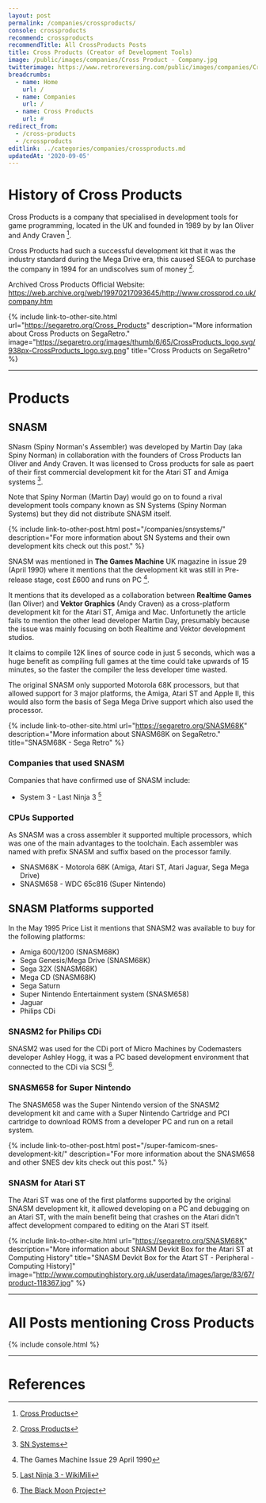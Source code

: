 ```yaml
---
layout: post
permalink: /companies/crossproducts/
console: crossproducts
recommend: crossproducts
recommendTitle: All CrossProducts Posts
title: Cross Products (Creator of Development Tools)
image: /public/images/companies/Cross Product - Company.jpg
twitterimage: https://www.retroreversing.com/public/images/companies/Cross Product - Company.jpg
breadcrumbs:
  - name: Home
    url: /
  - name: Companies
    url: /
  - name: Cross Products
    url: #
redirect_from:
  - /cross-products
  - /crossproducts
editlink: ../categories/companies/crossproducts.md
updatedAt: '2020-09-05'
---
```


# History of Cross Products
Cross Products is a company that specialised in development tools for game programming, located in the UK and founded in 1989 by by Ian Oliver and Andy Craven [^1].

Cross Products had such a successful development kit that it was the industry standard during the Mega Drive era, this caused SEGA to purchase the company in 1994 for an undiscolves sum of money [^1].


Archived Cross Products Official Website: https://web.archive.org/web/19970217093645/http://www.crossprod.co.uk/company.htm

{% include link-to-other-site.html url="https://segaretro.org/Cross_Products" description="More information about Cross Products on SegaRetro." image="https://segaretro.org/images/thumb/6/65/CrossProducts_logo.svg/938px-CrossProducts_logo.svg.png" title="Cross Products on SegaRetro"  %}

---
# Products

## SNASM
SNasm (Spiny Norman's Assembler) was developed by Martin Day (aka Spiny Norman) in collaboration with the founders of Cross Products Ian Oliver and Andy Craven. It was licensed to Cross products for sale as paert of their first commercial development kit for the Atari ST and Amiga systems [^3].

Note that Spiny Norman (Martin Day) would go on to found a rival development tools company known as SN Systems (Spiny Norman Systems) but they did not distribute SNASM itself.

{% include link-to-other-post.html post="/companies/snsystems/" description="For more information about SN Systems and their own development kits check out this post." %}

SNASM was mentioned in **The Games Machine** UK magazine in issue 29 (April 1990) where it mentions that the development kit was still in Pre-release stage, cost £600 and runs on PC [^2]. 

It mentions that its developed as a collaboration between **Realtime Games** (Ian Oliver) and **Vektor Graphics** (Andy Craven) as a cross-platform development kit for the Atari ST, Amiga and Mac. Unfortunetly the article fails to mention the other lead developer Martin Day, presumably because the issue was mainly focusing on both Realtime and Vektor development studios.

It claims to compile 12K lines of source code in just 5 seconds, which was a huge benefit as compiling full games at the time could take upwards of 15 minutes, so the faster the compiler the less developer time wasted.

The original SNASM only supported Motorola 68K processors, but that allowed support for 3 major platforms, the Amiga, Atari ST and Apple II, this would also form the basis of Sega Mega Drive support which also used the processor.

{% include link-to-other-site.html url="https://segaretro.org/SNASM68K" description="More information about SNASM68K on SegaRetro." title="SNASM68K - Sega Retro"  %}

### Companies that used SNASM
Companies that have confirmed use of SNASM include:
* System 3 - Last Ninja 3 [^5]

### CPUs Supported
As SNASM was a cross assembler it supported multiple processors, which was one of the main advantages to the toolchain. 
Each assembler was named with prefix SNASM and suffix based on the processor family.
* SNASM68K - Motorola 68K (Amiga, Atari ST, Atari Jaguar, Sega Mega Drive)
* SNASM658 - WDC 65c816 (Super Nintendo)

## SNASM Platforms supported
In the May 1995 Price List it mentions that SNASM2 was available to buy for the following platforms:
* Amiga 600/1200 (SNASM68K)
* Sega Genesis/Mega Drive (SNASM68K)
* Sega 32X (SNASM68K)
* Mega CD (SNASM68K)
* Sega Saturn
* Super Nintendo Entertainment system (SNASM658)
* Jaguar
* Philips CDi

### SNASM2 for Philips CDi
SNASM2 was used for the CDi port of Micro Machines by Codemasters developer Ashley Hogg, it was a PC based development environment that connected to the CDi via SCSI [^4].

### SNASM658 for Super Nintendo
The SNASM658 was the Super Nintendo version of the SNASM2 development kit and came with a Super Nintendo Cartridge and PCI cartridge to download ROMS from a developer PC and run on a retail system.

{% include link-to-other-post.html post="/super-famicom-snes-development-kit/" description="For more information about the SNASM658 and other SNES dev kits check out this post." %}

### SNASM for Atari ST
The Atari ST was one of the first platforms supported by the original SNASM development kit, it allowed developing on a PC and debugging on an Atari ST, with the main benefit being that crashes on the Atari didn't affect development compared to editing on the Atari ST itself.

{% include link-to-other-site.html url="https://segaretro.org/SNASM68K" description="More information about SNASM Devkit Box for the Atari ST at Computing History" title="SNASM Devkit Box for the Atart ST - Peripheral - Computing History]" image="http://www.computinghistory.org.uk/userdata/images/large/83/67/product-118367.jpg"  %}

---
# All Posts mentioning Cross Products
<div>

{% include console.html %}
</div>

---
# References
[^1]: [Cross Products](https://segaretro.org/Cross_Products)
[^2]: The Games Machine Issue 29 April 1990
[^3]: [SN Systems](https://segaretro.org/SN_Systems)
[^4]: [The Black Moon Project](http://www.blackmoonproject.co.uk/interviews/ashley_hogg.php)
[^5]: [Last Ninja 3 - WikiMili](https://wikimili.com/en/Last_Ninja_3)
